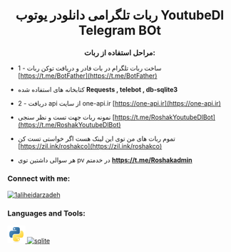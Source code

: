 <h1 align="center">ربات تلگرامی دانلودر یوتوب YoutubeDl Telegram BOt</h1>
<h3 align="center">مراحل استفاده از ربات:</h3>

- 1 - ساخت ربات تلگرام در بات فادر و دریافت توکن ربات [https://t.me/BotFather](https://t.me/BotFather)

- کتابخانه های استفاده شده **Requests , telebot , db-sqlite3**

- 2 - دریافت api از سایت one-api.ir [https://one-api.ir](https://one-api.ir)

- نمونه ربات جهت تست و نظر سنجی [https://t.me/RoshakYoutubeDlBot](https://t.me/RoshakYoutubeDlBot)

- تموم ربات های من توی این لینک هست اگر خواستی تست کن [https://zil.ink/roshakco](https://zil.ink/roshakco)

- هر سوالی داشتین توی pv در خدمتم **https://t.me/Roshakadmin**

<h3 align="left">Connect with me:</h3>
<p align="left">
<a href="https://instagram.com/1aliheidarzadeh" target="blank"><img align="center" src="https://raw.githubusercontent.com/rahuldkjain/github-profile-readme-generator/master/src/images/icons/Social/instagram.svg" alt="1aliheidarzadeh" height="30" width="40" /></a>
</p>

<h3 align="left">Languages and Tools:</h3>
<p align="left"> <a href="https://www.python.org" target="_blank" rel="noreferrer"> <img src="https://raw.githubusercontent.com/devicons/devicon/master/icons/python/python-original.svg" alt="python" width="40" height="40"/> </a> <a href="https://www.sqlite.org/" target="_blank" rel="noreferrer"> <img src="https://www.vectorlogo.zone/logos/sqlite/sqlite-icon.svg" alt="sqlite" width="40" height="40"/> </a> </p>
